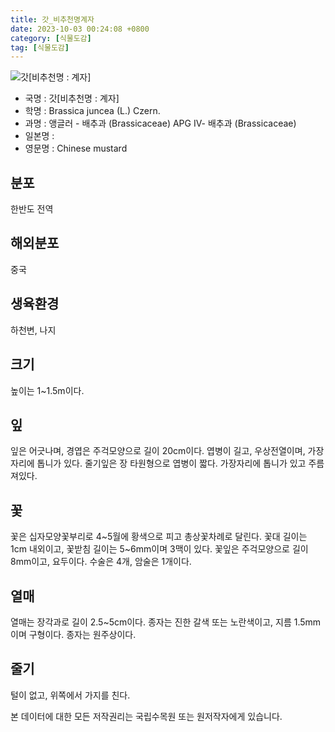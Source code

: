 ```yaml
---
title: 갓_비추천명계자
date: 2023-10-03 00:24:08 +0800
category: [식물도감]
tag: [식물도감]
---
```




![갓[비추천명 : 계자]](/fileUpload/plants/basic/Cruciferae/Brassica/8374/1_th2.JPG)
- 국명 : 갓[비추천명 : 계자]
- 학명 : Brassica juncea (L.) Czern.
- 과명 : 앵글러 - 배추과 (Brassicaceae) APG Ⅳ- 배추과 (Brassicaceae)
- 일본명 : 
- 영문명 : Chinese mustard


## 분포
한반도 전역
## 해외분포
중국
## 생육환경
하천변, 나지
## 크기
높이는 1~1.5m이다.
## 잎
잎은 어긋나며, 경엽은 주걱모양으로 길이 20cm이다. 엽병이 길고, 우상전열이며, 가장자리에 톱니가 있다. 줄기잎은 장 타원형으로 엽병이 짧다. 가장자리에 톱니가 있고 주름져있다.
## 꽃
꽃은 십자모양꽃부리로 4~5월에 황색으로 피고 총상꽃차례로 달린다. 꽃대 길이는 1cm 내외이고, 꽃받침 길이는 5~6mm이며 3맥이 있다. 꽃잎은 주걱모양으로 길이 8mm이고, 요두이다. 수술은 4개, 암술은 1개이다.
## 열매
열매는 장각과로 길이 2.5~5cm이다. 종자는 진한 갈색 또는 노란색이고, 지름 1.5mm이며 구형이다. 종자는 원주상이다.
## 줄기
털이 없고, 위쪽에서 가지를 친다.






본 데이터에 대한 모든 저작권리는 국립수목원 또는 원저작자에게 있습니다.
